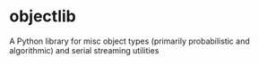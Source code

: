 # objectlib
A Python library for misc object types (primarily probabilistic and algorithmic) and
serial streaming utilities
